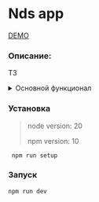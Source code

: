 # Nds app
[DEMO](https://app-todo-hp0w.onrender.com/)

### Описание:
<p>
ТЗ
</p>
<details>
<summary>Основной функционал</summary>

- Создание
- Редактирование
- Мягкое удаление (помечено желтым)
- Удаление
- Просмотр списка nds

</details>

### Установка
>node version: 20
>
>npm version: 10
```
 npm run setup
```

### Запуск
```
npm run dev
```